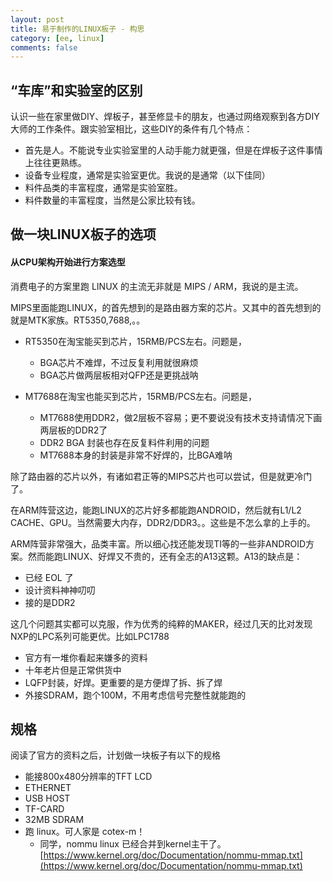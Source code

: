 ```yaml
---
layout: post
title: 易于制作的LINUX板子 - 构思
category: [ee, linux]
comments: false
---
```


## “车库”和实验室的区别

认识一些在家里做DIY、焊板子，甚至修显卡的朋友，也通过网络观察到各方DIY大师的工作条件。跟实验室相比，这些DIY的条件有几个特点：

* 首先是人。不能说专业实验室里的人动手能力就更强，但是在焊板子这件事情上往往更熟练。
* 设备专业程度，通常是实验室更优。我说的是通常（以下佳同）
* 料件品类的丰富程度，通常是实验室胜。
* 料件数量的丰富程度，当然是公家比较有钱。


## 做一块LINUX板子的选项

#### 从CPU架构开始进行方案选型

消费电子的方案里跑 LINUX 的主流无非就是 MIPS / ARM，我说的是主流。

MIPS里面能跑LINUX，的首先想到的是路由器方案的芯片。又其中的首先想到的就是MTK家族。RT5350,7688,。。

* RT5350在淘宝能买到芯片，15RMB/PCS左右。问题是，
  * BGA芯片不难焊，不过反复利用就很麻烦
  * BGA芯片做两层板相对QFP还是更挑战呐

* MT7688在淘宝也能买到芯片，15RMB/PCS左右。问题是，
  * MT7688使用DDR2，做2层板不容易；更不要说没有技术支持请情况下画两层板的DDR2了
  * DDR2 BGA 封装也存在反复料件利用的问题 
  * MT7688本身的封装是非常不好焊的，比BGA难呐

除了路由器的芯片以外，有诸如君正等的MIPS芯片也可以尝试，但是就更冷门了。

在ARM阵营这边，能跑LINUX的芯片好多都能跑ANDROID，然后就有L1/L2 CACHE、GPU。当然需要大内存，DDR2/DDR3。。这些是不怎么拿的上手的。

ARM阵营非常强大，品类丰富。所以细心找还能发现TI等的一些非ANDROID方案。然而能跑LINUX、好焊又不贵的，还有全志的A13这颗。A13的缺点是：

* 已经 EOL 了
* 设计资料神神叨叨
* 接的是DDR2

这几个问题其实都可以克服，作为优秀的纯粹的MAKER，经过几天的比对发现NXP的LPC系列可能更优。比如LPC1788

* 官方有一堆你看起来嫌多的资料
* 十年老片但是正常供货中
* LQFP封装，好焊。更重要的是方便焊了拆、拆了焊
* 外接SDRAM，跑个100M，不用考虑信号完整性就能跑的


## 规格

阅读了官方的资料之后，计划做一块板子有以下的规格

* 能接800x480分辨率的TFT LCD
* ETHERNET
* USB HOST
* TF-CARD
* 32MB SDRAM
* 跑 linux。可人家是 cotex-m！
  * 同学，nommu linux 已经合并到kernel主干了。[https://www.kernel.org/doc/Documentation/nommu-mmap.txt](https://www.kernel.org/doc/Documentation/nommu-mmap.txt)
